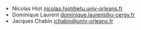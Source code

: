 - Nicolas Hiot <nicolas.hiot@etu.univ-orleans.fr>
- Dominique Laurent <dominique.laurent@u-cergy.fr>
- Jacques Chabin <jchabin@univ-orleans.fr>
